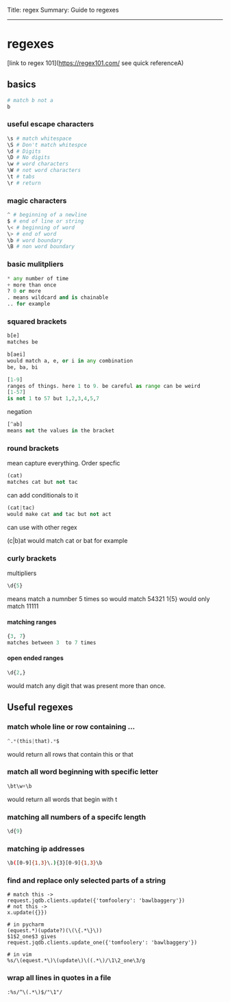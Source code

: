 Title: regex
Summary: Guide to regexes
- - - 

# regexes

[link to regex 101](https://regex101.com/ see quick referenceA)

## basics 

```python
# match b not a
b
```

### useful escape characters
```python
\s # match whitespace
\S # Don't match whitespce 
\d # Digits 
\D # No digits
\w # word characters
\W # not word characters  
\t # tabs   
\r # return  
```

### magic characters

```python
^ # beginning of a newline
$ # end of line or string
\< # beginning of word
\> # end of word
\b # word boundary
\B # non word boundary
```

### basic mulitpliers

```python
* any number of time
+ more than once
? 0 or more
. means wildcard and is chainable
.. for example

```

### squared brackets


```python
b[e]
matches be

b[aei] 
would match a, e, or i in any combination
be, ba, bi

[1-9]
ranges of things. here 1 to 9. be careful as range can be weird
[1-57]
is not 1 to 57 but 1,2,3,4,5,7
```

negation

```python
[^ab]
means not the values in the bracket
```

### round brackets
mean capture everything. Order specfic

```python
(cat)
matches cat but not tac
```

can add conditionals to it

```python
(cat|tac)
would make cat and tac but not act
```
 can use with other regex

(c|b)at
would match cat or bat for example


### curly brackets
multipliers

```python
\d{5}
```
means match a numnber 5 times
so would match 54321
1{5}
would only match 11111

#### **matching ranges**

```python
{3, 7}
matches between 3  to 7 times
```

#### **open ended ranges**

```python 
\d{2,}
```
would match any digit that was present more than once.

## Useful regexes

### **match whole line or row containing ...**

```python
^.*(this|that).*$
```
would return all rows that contain this or that

### **match all word beginning with specific letter**

```python
\bt\w+\b
```
would return all words that begin with t

### **matching all numbers of a specifc length**

```python
\d{9}
```

### **matching ip addresses**
```bash
\b([0-9]{1,3}\.){3}[0-9]{1,3}\b
```

### **find and replace only selected parts of a string**

```
# match this ->
request.jqdb.clients.update({'tomfoolery': 'bawlbaggery'})
# not this ->
x.update({}})

# in pycharm
(equest.*)(update?)(\(\{.*\}\))
$1$2_one$3 gives
request.jqdb.clients.update_one({'tomfoolery': 'bawlbaggery'})

# in vim
%s/\(equest.*\)\(update\)\((.*\)/\1\2_one\3/g
```

### wrap all lines in quotes in a file

```
:%s/^\(.*\)$/"\1"/
```

